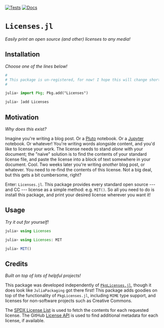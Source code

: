 [![Tests](https://github.com/cadojo/Licenses.jl/workflows/UnitTests/badge.svg)](https://github.com/cadojo/Licenses.jl/actions?query=workflow%3AUnitTests)
[![Docs](https://github.com/cadojo/Licenses.jl/workflows/Documentation/badge.svg)](https://cadojo.github.io/Licenses.jl)

# `Licenses.jl`

_Easily print an open source (and other) licenses to any media!_

## Installation

_Choose one of the lines below!_

```julia
#
# This package is un-registered, for now! I hope this will change shortly :)
#

julia> import Pkg; Pkg.add("Licenses")

julia> ]add Licenses
```

## Motivation

_Why does this exist?_

Imagine you're writing a blog post. Or a [Pluto](https://plutojl.org) notebook.
Or a [Jupyter](https://jupyter.org) notebook. Or whatever! You're writing words
alongside content, and you'd like to license your work. The license needs to
stand _alone_ with your document; the "naive" solution is to find the contents
of your standard license file, and paste the license into a block of text
somewhere in your document. Cool. Two weeks later you're writing _another_ blog
post, or whatever. You need to re-find the contents of this license. Not a big
deal, but this gets a bit cumbersome, right?

Enter: `Licenses.jl`. This package provides every standard open source --- and
CC --- license as a simple method: e.g. `MIT()`. So all you need to do is
install this package, and print your desired license wherever you want it!

## Usage

_Try it out for yourself!_

```julia
julia> using Licenses

julia> using Licenses: MIT

julia> MIT()
```

## Credits

_Built on top of lots of helpful projects!_

This package was developed independently of
[`PkgLicenses.jl`](https://github.com/JuliaPackaging/PkgLicenses.jl/tree/master),
though it does look like `JuliaPackaging` got there first! This package adds
goodies on top of the functionality of `PkgLicenses.jl`, including `MIME` type
support, and licenses for non-software projects such as Creative Commons.

The [SPDX License List](https://spdx.org/licenses/) is used to fetch the
contents for each requested license. The GitHub
[License API](https://docs.github.com/en/rest/licenses) is used to find
additional metadata for each license, if available.

```

```
